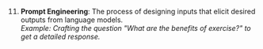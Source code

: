 
11. **Prompt Engineering**: The process of designing inputs that elicit desired outputs from language models.  
    *Example: Crafting the question "What are the benefits of exercise?" to get a detailed response.*